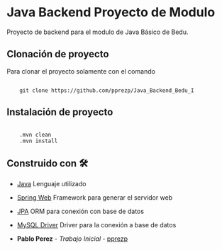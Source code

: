 # Java Backend Proyecto de Modulo

Proyecto de backend para el modulo de Java Básico de Bedu.

## Clonación de proyecto

Para clonar el proyecto solamente con el comando 

<code>
    git clone https://github.com/pprezp/Java_Backend_Bedu_I
</code>

## Instalación de proyecto

<code>
    .mvn clean
    .mvn install
</code>


## Construido con 🛠️

* [Java]() Lenguaje utilizado
* [Spring Web]() Framework para generar el servidor web
* [JPA]() ORM para conexión con base de datos
* [MySQL Driver]() Driver para la conexión a base de datos


* **Pablo Perez** - *Trabajo Inicial* - [pprezp](https://github.com/pprezp)